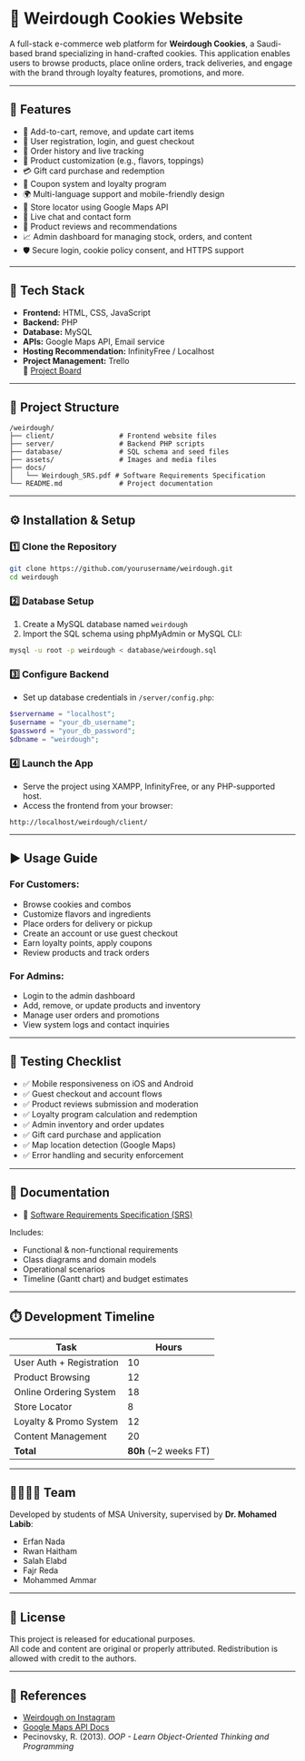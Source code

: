 
# 🍪 Weirdough Cookies Website

A full-stack e-commerce web platform for **Weirdough Cookies**, a Saudi-based brand specializing in hand-crafted cookies. This application enables users to browse products, place online orders, track deliveries, and engage with the brand through loyalty features, promotions, and more.

---

## 🚀 Features

- 🛒 Add-to-cart, remove, and update cart items
- 👤 User registration, login, and guest checkout
- 🧾 Order history and live tracking
- 🧩 Product customization (e.g., flavors, toppings)
- 💳 Gift card purchase and redemption
- 🎫 Coupon system and loyalty program
- 🌍 Multi-language support and mobile-friendly design
- 📍 Store locator using Google Maps API
- 💬 Live chat and contact form
- 📝 Product reviews and recommendations
- 📈 Admin dashboard for managing stock, orders, and content
- 🛡️ Secure login, cookie policy consent, and HTTPS support

---

## 🧰 Tech Stack

- **Frontend:** HTML, CSS, JavaScript
- **Backend:** PHP
- **Database:** MySQL
- **APIs:** Google Maps API, Email service
- **Hosting Recommendation:** InfinityFree / Localhost
- **Project Management:** Trello  
  🔗 [Project Board](https://trello.com/b/SfhC7x8e/weird-dough)

---

## 📁 Project Structure

```
/weirdough/
├── client/                # Frontend website files
├── server/                # Backend PHP scripts
├── database/              # SQL schema and seed files
├── assets/                # Images and media files
├── docs/
│   └── Weirdough_SRS.pdf # Software Requirements Specification
└── README.md              # Project documentation
```
---

## ⚙️ Installation & Setup

### 1️⃣ Clone the Repository

```bash
git clone https://github.com/yourusername/weirdough.git
cd weirdough
```

### 2️⃣ Database Setup

1. Create a MySQL database named `weirdough`
2. Import the SQL schema using phpMyAdmin or MySQL CLI:
```bash
mysql -u root -p weirdough < database/weirdough.sql
```

### 3️⃣ Configure Backend

- Set up database credentials in `/server/config.php`:
```php
$servername = "localhost";
$username = "your_db_username";
$password = "your_db_password";
$dbname = "weirdough";
```

### 4️⃣ Launch the App

- Serve the project using XAMPP, InfinityFree, or any PHP-supported host.
- Access the frontend from your browser:
```
http://localhost/weirdough/client/
```

---

## ▶️ Usage Guide

### For Customers:
- Browse cookies and combos
- Customize flavors and ingredients
- Place orders for delivery or pickup
- Create an account or use guest checkout
- Earn loyalty points, apply coupons
- Review products and track orders

### For Admins:
- Login to the admin dashboard
- Add, remove, or update products and inventory
- Manage user orders and promotions
- View system logs and contact inquiries

---

## 🧪 Testing Checklist

- ✅ Mobile responsiveness on iOS and Android
- ✅ Guest checkout and account flows
- ✅ Product reviews submission and moderation
- ✅ Loyalty program calculation and redemption
- ✅ Admin inventory and order updates
- ✅ Gift card purchase and application
- ✅ Map location detection (Google Maps)
- ✅ Error handling and security enforcement

---

## 📄 Documentation

- 📘 [Software Requirements Specification (SRS)](./docs/Weirdough_SRS.pdf)

Includes:
- Functional & non-functional requirements
- Class diagrams and domain models
- Operational scenarios
- Timeline (Gantt chart) and budget estimates

---

## ⏱️ Development Timeline

| Task                    | Hours |
|-------------------------|-------|
| User Auth + Registration| 10    |
| Product Browsing        | 12    |
| Online Ordering System  | 18    |
| Store Locator           | 8     |
| Loyalty & Promo System  | 12    |
| Content Management      | 20    |
| **Total**               | **80h** (~2 weeks FT) |

---

## 👨‍👩‍👧‍👦 Team

Developed by students of MSA University, supervised by **Dr. Mohamed Labib**:

- Erfan Nada  
- Rwan Haitham  
- Salah Elabd 
- Fajr Reda  
- Mohammed Ammar  

---

## 📜 License

This project is released for educational purposes.  
All code and content are original or properly attributed. Redistribution is allowed with credit to the authors.

---

## 🔗 References

- [Weirdough on Instagram](https://www.instagram.com/itsweirdoughsa/?hl=en)  
- [Google Maps API Docs](https://developers.google.com/maps/documentation)  
- Pecinovsky, R. (2013). *OOP - Learn Object-Oriented Thinking and Programming*
